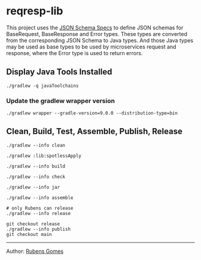 # reqresp-lib

This project uses the [JSON Schema Specs](https://json-schema.org/) to define
JSON schemas for BaseRequest, BaseResponse and Error types. These
types are converted from the corresponding JSON Schema to Java types.
And those Java types may be used as base types to be used by microservices
request and response, where the Error type is used to return errors.

## Display Java Tools Installed

```shell
./gradlew -q javaToolchains
```
### Update the gradlew wrapper version

```shell
./gradlew wrapper --gradle-version=9.0.0 --distribution-type=bin
```

## Clean, Build, Test, Assemble, Publish, Release

```shell
./gradlew --info clean
```

```shell
./gradlew :lib:spotlessApply
```

```shell
./gradlew --info build
```

```shell
./gradlew --info check
```

```shell
./gradlew --info jar
```

```shell
./gradlew --info assemble
```

```shell
# only Rubens can release
./gradlew --info release
```

```shell
git checkout release
./gradlew --info publish
git checkout main
```

---
Author:  [Rubens Gomes](https://rubensgomes.com/)


